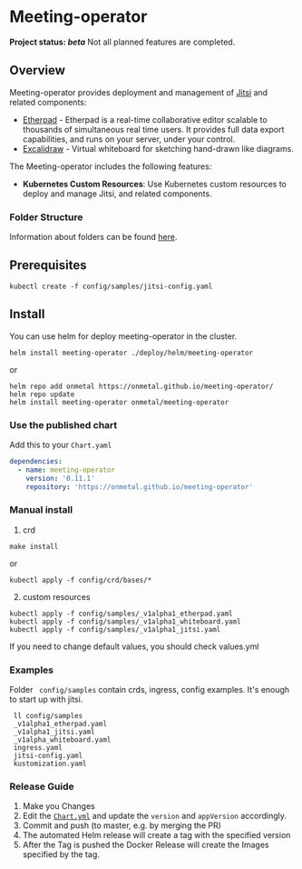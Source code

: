 # Meeting-operator
**Project status: *beta*** Not all planned features are completed.

## Overview
Meeting-operator provides deployment and management of [Jitsi](https://jitsi.org/) 
and related components: 
* [Etherpad](https://etherpad.org/) - Etherpad is a real-time collaborative editor scalable to thousands of simultaneous real time users. It provides full data export capabilities, and runs on your server, under your control.
* [Excalidraw](https://excalidraw.com/) - Virtual whiteboard for sketching hand-drawn like diagrams.

The Meeting-operator includes the following features:

* **Kubernetes Custom Resources**: Use Kubernetes custom resources to deploy and manage Jitsi,
  and related components.

### Folder Structure
Information about folders can be found [here](docs/folder-structure.md).

## Prerequisites
```
kubectl create -f config/samples/jitsi-config.yaml
```
## Install
You can use helm for deploy meeting-operator in the cluster.
```
helm install meeting-operator ./deploy/helm/meeting-operator
```
or
```
helm repo add onmetal https://onmetal.github.io/meeting-operator/
helm repo update
helm install meeting-operator onmetal/meeting-operator
```
### Use the published chart

Add this to your `Chart.yaml`
```yaml
dependencies:
  - name: meeting-operator
    version: '0.11.1'
    repository: 'https://onmetal.github.io/meeting-operator'
```

### Manual install
1. crd
```
make install
```
or
```
kubectl apply -f config/crd/bases/*
```
2. custom resources
```
kubectl apply -f config/samples/_v1alpha1_etherpad.yaml
kubectl apply -f config/samples/_v1alpha1_whiteboard.yaml 
kubectl apply -f config/samples/_v1alpha1_jitsi.yaml
```

If you need to change default values, you should check values.yml

### Examples
Folder ``` config/samples``` contain crds, ingress, config examples. It's enough to 
start up with jitsi.
```
 ll config/samples
 _v1alpha1_etherpad.yaml
 _v1alpha1_jitsi.yaml
 _v1alpha_whiteboard.yaml
 ingress.yaml
 jitsi-config.yaml
 kustomization.yaml
```

### Release Guide

1. Make you Changes
2. Edit the [`Chart.yml`](/deploy/helm/meeting-operator/Chart.yaml) and update the `version` and `appVersion` accordingly. 
3. Commit and push (to master, e.g. by merging the PR)
4. The automated Helm release will create a tag with the specified version
5. After the Tag is pushed the Docker Release will create the Images specified by the tag. 
